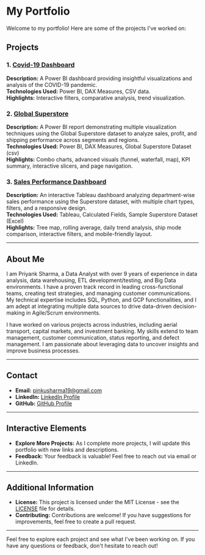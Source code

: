 # My Portfolio

Welcome to my portfolio! Here are some of the projects I've worked on:

## Projects

### 1. [Covid-19 Dashboard](https://github.com/PriyankSharma1/covid19-dashboard)
**Description:** A Power BI dashboard providing insightful visualizations and analysis of the COVID-19 pandemic.      
**Technologies Used:** Power BI, DAX Measures, CSV data.  
**Highlights:** Interactive filters, comparative analysis, trend visualization.

### 2. [Global Superstore](https://github.com/PriyankSharma1/global_superstore)
**Description:**  A Power BI report demonstrating multiple visualization techniques using the Global Superstore dataset to analyze sales, profit, and shipping performance across segments and regions.      
**Technologies Used:**  Power BI, DAX Measures, Global Superstore Dataset (csv)         
**Highlights:**  Combo charts, advanced visuals (funnel, waterfall, map), KPI summary, interactive slicers, and page navigation.

### 3. [Sales Performance Dashboard](https://github.com/PriyankSharma1/sales-performance-department)
**Description:** An interactive Tableau dashboard analyzing department-wise sales performance using the Superstore dataset, with multiple chart types, filters, and a responsive design.     
**Technologies Used:** Tableau, Calculated Fields, Sample Superstore Dataset (Excel)       
**Highlights:** Tree map, rolling average, daily trend analysis, ship mode comparison, interactive filters, and mobile-friendly layout.

---

## About Me

I am Priyank Sharma, a Data Analyst with over 9 years of experience in data analysis, data warehousing, ETL development/testing, and Big Data environments. I have a proven track record in leading cross-functional teams, creating test strategies, and managing customer communications. My technical expertise includes SQL, Python, and GCP functionalities, and I am adept at integrating multiple data sources to drive data-driven decision-making in Agile/Scrum environments.

I have worked on various projects across industries, including aerial transport, capital markets, and investment banking. My skills extend to team management, customer communication, status reporting, and defect management. I am passionate about leveraging data to uncover insights and improve business processes.

---

## Contact

- **Email:** pinkusharma19@gmail.com
- **LinkedIn:** [LinkedIn Profile](https://www.linkedin.com/in/priyank-sharma01/)
- **GitHub:** [GitHub Profile](https://github.com/PriyankSharma1/portfolio)

---

## Interactive Elements

- **Explore More Projects:** As I complete more projects, I will update this portfolio with new links and descriptions.
- **Feedback:** Your feedback is valuable! Feel free to reach out via email or LinkedIn.

---

## Additional Information

- **License:** This project is licensed under the MIT License - see the [LICENSE](https://github.com/PriyankSharma1/portfolio/blob/main/LICENSE) file for details.
- **Contributing:** Contributions are welcome! If you have suggestions for improvements, feel free to create a pull request.

---

Feel free to explore each project and see what I've been working on. If you have any questions or feedback, don't hesitate to reach out!
